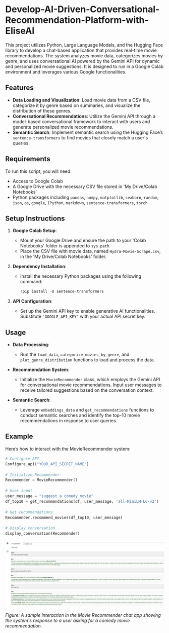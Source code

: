 # Develop-AI-Driven-Conversational-Recommendation-Platform-with-EliseAI

This project utilizes Python, Large Language Models, and the Hugging Face library to develop a chat-based application that provides real-time movie recommendations. The system analyzes movie data, categorizes movies by genre, and uses conversational AI powered by the Gemini API for dynamic and personalized movie suggestions. It is designed to run in a Google Colab environment and leverages various Google functionalities.

## Features

- **Data Loading and Visualization**: Load movie data from a CSV file, categorize it by genre based on summaries, and visualize the distribution of these genres.
- **Conversational Recommendations**: Utilize the Gemini API through a model-based conversational framework to interact with users and generate personalized movie recommendations.
- **Semantic Search**: Implement semantic search using the Hugging Face’s `sentence-transformers` to find movies that closely match a user's queries.

## Requirements

To run this script, you will need:
- Access to Google Colab
- A Google Drive with the necessary CSV file stored in 'My Drive/Colab Notebooks'
- Python packages including `pandas`, `numpy`, `matplotlib`, `seaborn`, `random`, `json`, `os`, `google`, `IPython`, `markdown`, `sentence-transformers`, `torch`

## Setup Instructions

1. **Google Colab Setup**:
   - Mount your Google Drive and ensure the path to your 'Colab Notebooks' folder is appended to `sys.path`.
   - Place the CSV file with movie data, named `Hydra-Movie-Scrape.csv`, in the 'My Drive/Colab Notebooks' folder.

2. **Dependency Installation**:
   - Install the necessary Python packages using the following command:
     ```python
     !pip install -U sentence-transformers
     ```

3. **API Configuration**:
   - Set up the Gemini API key to enable generative AI functionalities. Substitute `'GOOGLE_API_KEY'` with your actual API secret key.

## Usage

- **Data Processing**:
  - Run the `load_data`, `categorize_movies_by_genre`, and `plot_genre_distribution` functions to load and process the data.

- **Recommendation System**:
  - Initialize the `MovieRecommender` class, which employs the Gemini API for conversational movie recommendations. Input user messages to receive tailored suggestions based on the conversation context.

- **Semantic Search**:
  - Leverage `embeddings_data` and `get_recommendations` functions to conduct semantic searches and identify the top-10 movie recommendations in response to user queries.

## Example

Here’s how to interact with the MovieRecommender system:

```python
# Configure API
Configure_api("YOUR_API_SECRET_NAME")

# Initialize Recommender
Recommender = MovieRecommender()

# User input
user_message = "suggest a comedy movie"
df_top10 = get_recommendations(df, user_message, 'all-MiniLM-L6-v2')

# Get recommendations
Recommender.recommend_movies(df_top10, user_message)

# Display conversation
display_conversation(Recommender)
```

![Example Output](https://github.com/zsy12345-54321/Develop-AI-Driven-Conversational-Recommendation-Platform-with-EliseAI-/blob/main/output_example.png)

*Figure: A sample interaction in the Movie Recommender chat app showing the system's response to a user asking for a comedy movie recommendation.*

